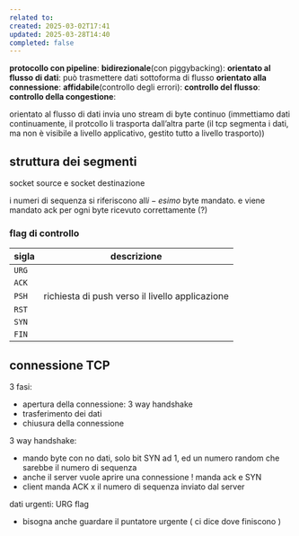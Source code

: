 ```yaml
---
related to: 
created: 2025-03-02T17:41
updated: 2025-03-28T14:40
completed: false
---
```

**protocollo con pipeline**:
**bidirezionale**(con piggybacking): 
**orientato al flusso di dati**: può trasmettere dati sottoforma di flusso 
**orientato alla connessione**:
**affidabile**(controllo degli errori):
**controllo del flusso**:
**controllo della congestione**:

orientato al flusso di dati
invia uno stream di byte continuo (immettiamo dati continuamente, il protcollo li trasporta dall’altra parte (il tcp segmenta i dati, ma non è visibile a livello applicativo, gestito tutto a livello trasporto))
## struttura dei segmenti
socket source e socket destinazione

i numeri di sequenza si riferiscono all$i-esimo$ byte mandato. e viene mandato ack per ogni byte ricevuto correttamente (?)
### flag di controllo

| sigla | descrizione                                     |
| ----- | ----------------------------------------------- |
| `URG` |                                                 |
| `ACK` |                                                 |
| `PSH` | richiesta di push verso il livello applicazione |
| `RST` |                                                 |
| `SYN` |                                                 |
| `FIN` |                                                 |
## connessione TCP
3 fasi:
- apertura della connessione: 3 way handshake
- trasferimento dei dati
- chiusura della connessione

3 way handshake:
- mando byte con no dati, solo bit SYN ad 1, ed un numero random che sarebbe il numero di sequenza
- anche il server vuole aprire una connessione ! manda ack e SYN
- client manda ACK x il numero di sequenza inviato dal server

dati urgenti: URG flag
- bisogna anche guardare il puntatore urgente ( ci dice dove finiscono )

